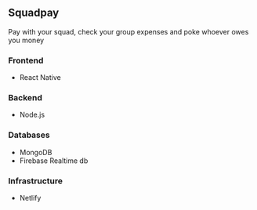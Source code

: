 ## Squadpay

Pay with your squad, check your group expenses and poke whoever owes you money

### Frontend

- React Native

### Backend

- Node.js

### Databases

- MongoDB
- Firebase Realtime db

### Infrastructure

- Netlify